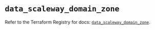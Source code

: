 # `data_scaleway_domain_zone`

Refer to the Terraform Registry for docs: [`data_scaleway_domain_zone`](https://registry.terraform.io/providers/scaleway/scaleway/2.53.0/docs/data-sources/domain_zone).

